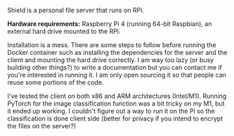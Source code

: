 Shield is a personal file server that runs on RPi.

**Hardware requirements:** Raspberry Pi 4 (running 64-bit Raspbian), an external hard drive mounted to the RPi.

Installation is a mess. There are some steps to follow before running the Docker container such as installing the dependencies for the server and the client and mounting the hard drive correctly. I am way too lazy (or busy building other things?) to write a documentation but you can contact me if you're interested in running it. I am only open sourcing it so that people can reuse some portions of the code.

I've tested the client on both x86 and ARM architectures (Intel/M1). Running PyTorch for the image classification function was a bit tricky on my M1, but it ended up working. I couldn't figure out a way to run it on the Pi so the classification is done client side (better for privacy if you intend to encrypt the files on the server?)
